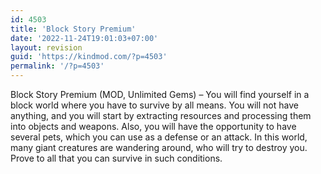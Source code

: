 ```yaml
---
id: 4503
title: 'Block Story Premium'
date: '2022-11-24T19:01:03+07:00'
layout: revision
guid: 'https://kindmod.com/?p=4503'
permalink: '/?p=4503'
---
```


Block Story Premium (MOD, Unlimited Gems) – You will find yourself in a block world where you have to survive by all means. You will not have anything, and you will start by extracting resources and processing them into objects and weapons. Also, you will have the opportunity to have several pets, which you can use as a defense or an attack. In this world, many giant creatures are wandering around, who will try to destroy you. Prove to all that you can survive in such conditions.
